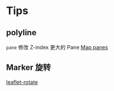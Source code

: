 # Tips

## polyline

`pane` 修改 Z-index 更大的 Pane
[Map panes](https://leafletjs.com/reference.html#map-overlaypane)

## Marker 旋转

[leaflet-rotate](https://github.com/Raruto/leaflet-rotate)
